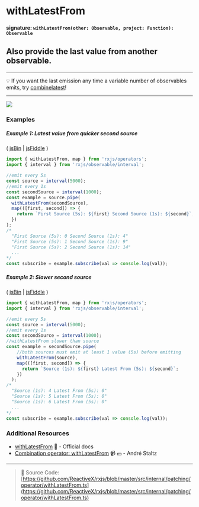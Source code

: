 # withLatestFrom

#### signature: `withLatestFrom(other: Observable, project: Function): Observable`

## Also provide the last value from another observable.

---

:bulb: If you want the last emission any time a variable number of observables
emits, try [combinelatest](combinelatest.md)!

---

<div class="ua-ad"><a href="https://ultimateangular.com/?ref=76683_kee7y7vk"><img src="https://ultimateangular.com/assets/img/banners/ua-leader.svg"></a></div>

### Examples

##### Example 1: Latest value from quicker second source

( [jsBin](http://jsbin.com/fitekeseru/1/edit?js,console) |
[jsFiddle](https://jsfiddle.net/btroncone/9c3pfgpk/) )

```js
import { withLatestFrom, map } from 'rxjs/operators';
import { interval } from 'rxjs/observable/interval';

//emit every 5s
const source = interval(5000);
//emit every 1s
const secondSource = interval(1000);
const example = source.pipe(
  withLatestFrom(secondSource),
  map(([first, second]) => {
    return `First Source (5s): ${first} Second Source (1s): ${second}`;
  })
);
/*
  "First Source (5s): 0 Second Source (1s): 4"
  "First Source (5s): 1 Second Source (1s): 9"
  "First Source (5s): 2 Second Source (1s): 14"
  ...
*/
const subscribe = example.subscribe(val => console.log(val));
```

##### Example 2: Slower second source

( [jsBin](http://jsbin.com/vujekucuxa/1/edit?js,console) |
[jsFiddle](https://jsfiddle.net/btroncone/bywLL579/) )

```js
import { withLatestFrom, map } from 'rxjs/operators';
import { interval } from 'rxjs/observable/interval';

//emit every 5s
const source = interval(5000);
//emit every 1s
const secondSource = interval(1000);
//withLatestFrom slower than source
const example = secondSource.pipe(
    //both sources must emit at least 1 value (5s) before emitting
    withLatestFrom(source),
    map(([first, second]) => {
      return `Source (1s): ${first} Latest From (5s): ${second}`;
    })
  );
/*
  "Source (1s): 4 Latest From (5s): 0"
  "Source (1s): 5 Latest From (5s): 0"
  "Source (1s): 6 Latest From (5s): 0"
  ...
*/
const subscribe = example.subscribe(val => console.log(val));
```

### Additional Resources

* [withLatestFrom](http://reactivex.io/rxjs/class/es6/Observable.js~Observable.html#instance-method-withLatestFrom)
  :newspaper: - Official docs
* [Combination operator: withLatestFrom](https://egghead.io/lessons/rxjs-combination-operator-withlatestfrom?course=rxjs-beyond-the-basics-operators-in-depth)
  :video_camera: :dollar: - André Staltz

---

> :file_folder: Source Code:
> [https://github.com/ReactiveX/rxjs/blob/master/src/internal/patching/operator/withLatestFrom.ts](https://github.com/ReactiveX/rxjs/blob/master/src/internal/patching/operator/withLatestFrom.ts)

